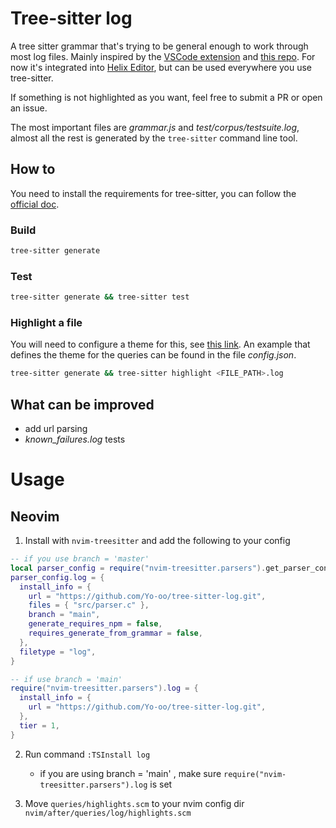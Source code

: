# Tree-sitter log

A tree sitter grammar that's trying to be general enough to work through most log files. Mainly inspired by the [VSCode extension] and [this repo].
For now it's integrated into [Helix Editor](https://github.com/helix-editor/helix), but can be used everywhere you use tree-sitter.

If something is not highlighted as you want, feel free to submit a PR or open an issue.

The most important files are *grammar.js* and *test/corpus/testsuite.log*, almost all the rest is generated by the `tree-sitter` command line tool.

## How to

You need to install the requirements for tree-sitter, you can follow the [official doc].

### Build

```sh
tree-sitter generate
```

### Test

```sh
tree-sitter generate && tree-sitter test
```

### Highlight a file 

You will need to configure a theme for this, see [this link](https://tree-sitter.github.io/tree-sitter/syntax-highlighting).
An example that defines the theme for the queries can be found in the file *config.json*.

```sh
tree-sitter generate && tree-sitter highlight <FILE_PATH>.log
```

## What can be improved
 
- add url parsing
- *known_failures.log* tests

[VSCode extension]: https://github.com/microsoft/vscode/tree/94c9ea46838a9a619aeafb7e8afd1170c967bb55/extensions/log
[this repo]: https://github.com/lpraneis/tree-sitter-tracing-log
[official doc]: https://tree-sitter.github.io/tree-sitter/creating-parsers#getting-started

# Usage

## Neovim

1. Install with `nvim-treesitter` and add the following to your config

```lua
-- if you use branch = 'master'
local parser_config = require("nvim-treesitter.parsers").get_parser_configs()
parser_config.log = {
  install_info = {
    url = "https://github.com/Yo-oo/tree-sitter-log.git",
    files = { "src/parser.c" },
    branch = "main",
    generate_requires_npm = false,
    requires_generate_from_grammar = false,
  },
  filetype = "log",
}
```


```lua
-- if use branch = 'main'
require("nvim-treesitter.parsers").log = {
  install_info = {
    url = "https://github.com/Yo-oo/tree-sitter-log.git",
  },
  tier = 1,
}

```

2. Run command `:TSInstall log`
    - if you are using branch = 'main' , make sure `require("nvim-treesitter.parsers").log` is set

3. Move `queries/highlights.scm` to your nvim config dir `nvim/after/queries/log/highlights.scm`

